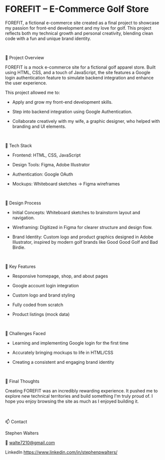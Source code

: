 # FOREFIT – E-Commerce Golf Store

FOREFIT, a fictional e-commerce site created as a final project to showcase my passion for front-end development and my love for golf. This project reflects both my technical growth and personal creativity, blending clean code with a fun and unique brand identity.

<br />

🚀 Project Overview

FOREFIT is a mock e-commerce site for a fictional golf apparel store. Built using HTML, CSS, and a touch of JavaScript, the site features a Google login authentication feature to simulate backend integration and enhance the user experience.

This project allowed me to:

- Apply and grow my front-end development skills.

- Step into backend integration using Google Authentication.

- Collaborate creatively with my wife, a graphic designer, who helped with branding and UI elements.

<br />

🧱 Tech Stack
- Frontend: HTML, CSS, JavaScript

- Design Tools: Figma, Adobe Illustrator

- Authentication: Google OAuth

- Mockups: Whiteboard sketches → Figma wireframes

<br />

🎨 Design Process
- Initial Concepts: Whiteboard sketches to brainstorm layout and navigation.

- Wireframing: Digitized in Figma for clearer structure and design flow.

- Brand Identity: Custom logo and product graphics designed in Adobe Illustrator, inspired by modern golf brands like Good Good Golf and Bad Birdie.

<br />

🔑 Key Features
- Responsive homepage, shop, and about pages

- Google account login integration

- Custom logo and brand styling

- Fully coded from scratch

- Product listings (mock data)

<br />

🧠 Challenges Faced
- Learning and implementing Google login for the first time

- Accurately bringing mockups to life in HTML/CSS

- Creating a consistent and engaging brand identity

<br />

💬 Final Thoughts

Creating FOREFIT was an incredibly rewarding experience. It pushed me to explore new technical territories and build something I'm truly proud of. I hope you enjoy browsing the site as much as I enjoyed building it.




<br />
<br />
📫 Contact

Stephen Walters

📧 walte7210@gmail.com

LinkedIn https://www.linkedin.com/in/stephenpwalters/
